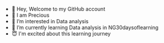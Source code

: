 - 👋 Hey, Welcome to my GitHub account 
- 👋 I am Precious 
- 👀 I’m interested in Data analysis 
- 🌱 I’m currently learning Data analysis in NG30daysoflearning 
- 😇 I'm excited about this learning journey 
<!---
Batstop29/Batstop29 is a ✨ special ✨ repository because its `README.md` (this file) appears on your GitHub profile.
You can click the Preview link to take a look at your changes.
--->
